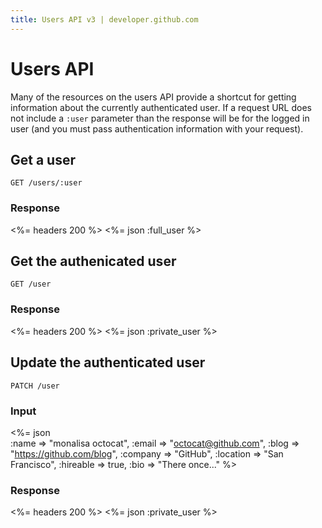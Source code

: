 ```yaml
---
title: Users API v3 | developer.github.com
---
```


# Users API
Many of the resources on the users API provide a shortcut for getting
information about the currently authenticated user. If a request URL does not
include a `:user` parameter than the response will be for the logged in
user (and you must pass authentication information with your request).

## Get a user

    GET /users/:user

### Response

<%= headers 200 %>
<%= json :full_user %>

## Get the authenicated user

    GET /user

### Response

<%= headers 200 %>
<%= json :private_user %>

## Update the authenticated user

    PATCH /user

### Input

<%= json \
    :name     => "monalisa octocat",
    :email    => "octocat@github.com",
    :blog     => "https://github.com/blog",
    :company  => "GitHub",
    :location => "San Francisco",
    :hireable => true,
    :bio      => "There once..."
    %>

### Response

<%= headers 200 %>
<%= json :private_user %>


<!--
## List a user's repositories

Calling this for the authenticated user returns public and private
repositories. Otherwise only the public repositories of the specified
user are returned.

    GET /users/:user/repos
    GET /user/repos

### Response

<%= headers 200, :pagination => true %>
<%= json(:repo) { |h| [h] } %>

## List a user's organizations

Calling this for the authenticated user returns public and private
organizations. Otherwise only the public organizations of the specified
user are returned.

    GET /users/:user/orgs
    GET /user/orgs

### Response

<%= headers 200, :pagination => true %>
<%= json(:org) { |h| [h] } %>
-->
